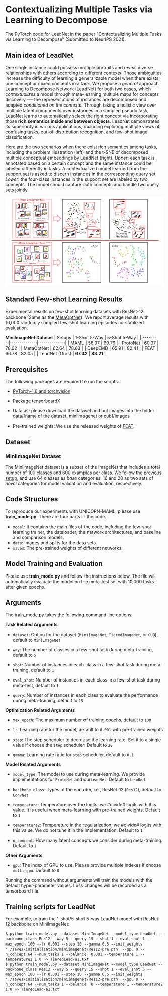 # Contextualizing Multiple Tasks via Learning to Decompose

The PyTorch code for LeadNet in the paper "Contextualizing Multiple Tasks via Learning to Decompose" (Submitted to NeurIPS 2021). 

## Main idea of LeadNet

One single instance could possess multiple portraits and reveal diverse relationships with others according to different contexts. Those ambiguities increase the difficulty of learning a generalizable model when there exists one concept or mixed concepts in a task. We propose a *general* approach Learning to Decompose Network (LeadNet) for both two cases, which *contextualizes* a model through meta-learning multiple maps for concepts discovery --- the representations of instances are decomposed and adapted *conditioned on the contexts*. Through taking a holistic view over multiple latent components over instances in a sampled pseudo task, LeadNet learns to automatically select the right concept via incorporating those **rich semantics inside and between objects**. LeadNet demonstrates its superiority in various applications, including exploring multiple views of confusing tasks, out-of-distribution recognition, and few-shot image classification.  

Here are the two scenarios when there exist rich semantics among tasks, including the problem illustration (left) and the t-SNE of decomposed multiple conceptual embeddings by LeadNet (right). *Upper*: each task is annotated based on a certain concept and the same instance could be labeled differently in tasks. A contextualized model learned from the support set is asked to discern instances in the corresponding query set. *Lower*: the four-class instances in the support set are labeled by two concepts. The model should capture both concepts and handle two query sets jointly. 

<img src='imgs/teaser.png' width='640' height='280'>

## Standard Few-shot Learning Results

Experimental results on few-shot learning datasets with ResNet-12 backbone (Same as the [MetaOptNet](https://github.com/kjunelee/MetaOptNet)). We report average results with 10,000 randomly sampled few-shot learning episodes for stablized evaluation.

**MiniImageNet Dataset**
|  Setups  | 1-Shot 5-Way | 5-Shot 5-Way |
|:--------:|:------------:|:------------:|
|   MAML   |     58.37   |     69.76    |
|    ProtoNet   |     60.37   | 78.02    |
|  MetaOptNet  |     62.64    |     78.63    |
| DeepEMD |     65.91    |     82.41    |
|    FEAT   |     66.78  |     82.05    |
|   LeadNet (Ours)   |   **67.32**  |   **83.21**  |

## Prerequisites

The following packages are required to run the scripts:

- [PyTorch-1.6 and torchvision](https://pytorch.org)

- Package [tensorboardX](https://github.com/lanpa/tensorboardX)

- Dataset: please download the dataset and put images into the folder data/[name of the dataset, miniimagenet or cub]/images

- Pre-trained weights: We use the released weights of [FEAT](https://drive.google.com/file/d/1XcUZMNTQ-79_2AkNG3E04zh6bDYnPAMY/view?usp=sharing).

## Dataset

### MiniImageNet Dataset

The MiniImageNet dataset is a subset of the ImageNet that includes a total number of 100 classes and 600 examples per class. We follow the [previous setup](https://github.com/twitter/meta-learning-lstm), and use 64 classes as *base* categories, 16 and 20 as two sets of *novel* categories for model validation and evaluation, respectively.

## Code Structures
To reproduce our experiments with UNICORN-MAML, please use **train_mode.py**. There are four parts in the code.
 - `model`: It contains the main files of the code, including the few-shot learning trainer, the dataloader, the network architectures, and baseline and comparison models.
 - `data`: Images and splits for the data sets.
 - `saves`: The pre-trained weights of different networks.

## Model Training and Evaluation
Please use **train_mode.py** and follow the instructions below. The file will automatically evaluate the model on the meta-test set with 10,000 tasks after given epochs. 

## Arguments
The train_mode.py takes the following command line options:

**Task Related Arguments**
- `dataset`: Option for the dataset (`MiniImageNet`, `TieredImageNet`, or `CUB`), default to `MiniImageNet`

- `way`: The number of classes in a few-shot task during meta-training, default to `5`

- `shot`: Number of instances in each class in a few-shot task during meta-training, default to `1`

- `eval_shot`: Number of instances in each class in a few-shot task during meta-test, default to `1`

- `query`: Number of instances in each class to evaluate the performance during meta-training, default to `15`

**Optimization Related Arguments**
- `max_epoch`: The maximum number of training epochs, default to `100`

- `lr`: Learning rate for the model, default to `0.001` with pre-trained weights

- `step`: The step scheduler to decrease the learning rate. Set it to a single value if choose the `step` scheduler. Default to `20`

- `gamma`: Learning rate ratio for `step` scheduler, default to `0.1`

**Model Related Arguments**
- `model_type`: The model to use during meta-learning. We provide implementations for `ProtoNet` and our`LeadNet`. Default to `LeadNet`

- `backbone_class`: Types of the encoder, i.e., ResNet-12 (`Res12`), default to `ConvNet`

- `temperature`: Temperature over the logits, we #divide# logits with this value. It is useful when meta-learning with pre-trained weights. Default to `1`

- `temperature2`: Temperature in the regularization, we #divide# logits with this value. We do not tune it in the implementation. Default to `1`

- `n_concept`: How many latent concepts we consider during meta-training. Default to `1`

**Other Arguments** 

- `gpu`: The index of GPU to use. Please provide multiple indexes if choose `multi_gpu`. Default to `0`

Running the command without arguments will train the models with the default hyper-parameter values. Loss changes will be recorded as a tensorboard file.

## Training scripts for LeadNet

For example, to train the 1-shot/5-shot 5-way LeadNet model with ResNet-12 backbone on MiniImageNet:

    $ python train_model.py --dataset MiniImageNet --model_type LeadNet --backbone_class Res12 --way 5 --query 15 --shot 1 --eval_shot 1 --max_epoch 100 --lr 0.001 --step 10 --gamma 0.5 --init_weights './saves/initialization/miniimagenet/Res12-pre.pth' --gpu 0 --n_concept 64 --num_tasks 1 --balance  0.001 --temperature 1 --temperature2 1.0 >> TieredLead-a1.txt
	$ python train_model.py --dataset MiniImageNet --model_type LeadNet --backbone_class Res12 --way 5 --query 15 --shot 1 --eval_shot 5 --max_epoch 100 --lr 0.001 --step 10 --gamma 0.5 --init_weights './saves/initialization/miniimagenet/Res12-pre.pth' --gpu 0 --n_concept 64 --num_tasks 1 --balance  0 --temperature 1 --temperature2 1.0 >> TieredLead-a1.txt